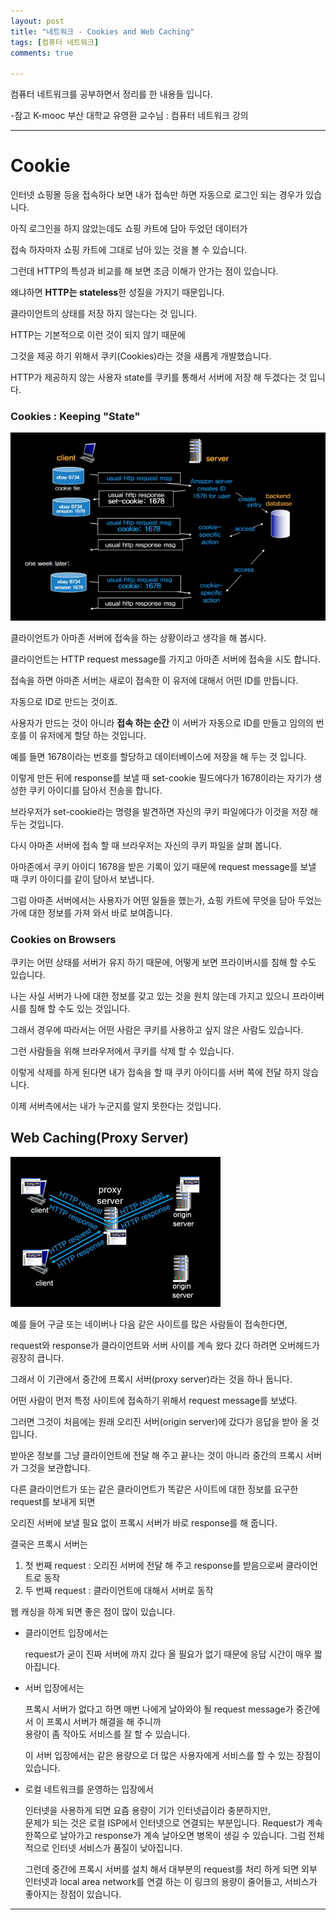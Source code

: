 ```yaml
---
layout: post
title: "네트워크 - Cookies and Web Caching"
tags: [컴퓨터 네트워크]
comments: true

---
```


컴퓨터 네트워크를 공부하면서 정리를 한 내용들 입니다.

-참고 K-mooc 부산 대학교 유영환 교수님 : 컴퓨터 네트워크 강의

---

# Cookie

인터넷 쇼핑몰 등을 접속하다 보면 내가 접속만 하면 자동으로 로그인 되는 경우가 있습니다.

아직 로그인을 하지 않았는데도 쇼핑 카트에 담아 두었던 데이터가 

접속 하자마자 쇼핑 카트에 그대로 남아 있는 것을 볼 수 있습니다.

그런데 HTTP의 특성과 비교를 해 보면 조금 이해가 안가는 점이 있습니다.

왜냐하면 <strong>HTTP는 stateless</strong>한 성질을 가지기 때문입니다. 

클라이언트의 상태를 저장 하지 않는다는 것 입니다.

HTTP는 기본적으로 이런 것이 되지 않기 때문에 

그것을 제공 하기 위해서 쿠키(Cookies)라는 것을 새롭게 개발했습니다.

HTTP가 제공하지 않는 사용자 state를 쿠키를 통해서 서버에 저장 해 두겠다는 것 입니다.

### Cookies : Keeping "State"

<img src="https://raw.githubusercontent.com/junghyun100/junghyun100.github.io/master/images/1115/%EC%BF%A0%ED%82%A4.PNG">

클라이언트가 아마존 서버에 접속을 하는 상황이라고 생각을 해 봅시다.

클라이언트는 HTTP request message를 가지고 아마존 서버에 접속을 시도 합니다.

접속을 하면 아마존 서버는 새로이 접속한 이 유저에 대해서 어떤 ID를 만듭니다. 

자동으로 ID로 만드는 것이죠.

사용자가 만드는 것이 아니라 <strong>접속 하는 순간</strong> 이 서버가 자동으로 ID를 만들고 임의의 번호를 이 유저에게 할당 하는 것입니다.

예를 들면 1678이라는 번호를 할당하고 데이터베이스에 저장을 해 두는 것 입니다.

이렇게 만든 뒤에 response를 보낼 때 set-cookie 필드에다가 1678이라는 자기가 생성한 쿠키 아이디를 담아서 전송을 합니다.

브라우저가 set-cookie라는 명령을 발견하면 자신의 쿠키 파일에다가 이것을 저장 해 두는 것입니다.

다시 아마존 서버에 접속 할 때 브라우저는 자신의 쿠키 파일을 살펴 봅니다.

아마존에서 쿠키 아이디 1678을 받은 기록이 있기 때문에 request message를 보낼 때 쿠키 아이디를 같이 담아서 보냅니다.

그럼 아마존 서버에서는 사용자가 어떤 일들을 했는가, 쇼핑 카트에 무엇을 담아 두었는가에 대한 정보를 가져 와서 바로 보여줍니다.

### Cookies on Browsers

쿠키는 어떤 상태를 서버가 유지 하기 때문에, 어떻게 보면 프라이버시를 침해 할 수도 있습니다.

나는 사실 서버가 나에 대한 정보를 갖고 있는 것을 원치 않는데 가지고 있으니 프라이버시를 침해 할 수도 있는 것입니다.

그래서 경우에 따라서는 어떤 사람은 쿠키를 사용하고 싶지 않은 사람도 있습니다. 

그런 사람들을 위해 브라우저에서 쿠키를 삭제 할 수 있습니다.

이렇게 삭제를 하게 된다면 내가 접속을 할 때 쿠키 아이디를 서버 쪽에 전달 하지 않습니다.

이제 서버측에서는 내가 누군지를 알지 못한다는 것입니다.

## Web Caching(Proxy Server)

<img src="https://raw.githubusercontent.com/junghyun100/junghyun100.github.io/master/images/1115/%EC%9B%B9%EC%BC%80%EC%8B%B1.PNG">

예를 들어 구글 또는 네이버나 다음 같은 사이트를 많은 사람들이 접속한다면, 

request와 response가 클라이언트와 서버 사이를 계속 왔다 갔다 하려면 오버헤드가 굉장히 큽니다.

그래서 이 기관에서 중간에 프록시 서버(proxy server)라는 것을 하나 둡니다.

어떤 사람이 먼저 특정 사이트에 접속하기 위해서 request message를 보냈다.

그러면 그것이 처음에는 원래 오리진 서버(origin server)에 갔다가 응답을 받아 올 것입니다.

받아온 정보를 그냥 클라이언트에 전달 해 주고 끝나는 것이 아니라 중간의 프록시 서버가 그것을 보관합니다.

다른 클라이언트가 또는 같은 클라이언트가 똑같은 사이트에 대한 정보를 요구한 request를 보내게 되면

오리진 서버에 보낼 필요 없이 프록시 서버가 바로 response를 해 줍니다.

결국은 프록시 서버는 

1. 첫 번째 request : 오리진 서버에 전달 해 주고 response를 받음으로써 클라이언트로 동작
2. 두 번째 request : 클라이언트에 대해서 서버로 동작

웹 캐싱을 하게 되면 좋은 점이 많이 있습니다. 

* 클라이언트 입장에서는 

    request가 굳이 진짜 서버에 까지 갔다 올 필요가 없기 때문에 응답 시간이 매우 짧아집니다.

* 서버 입장에서는 

    프록시 서버가 없다고 하면 매번 나에게 날아와야 될 request message가 중간에서 이 프록시 서버가 해결을 해 주니까<br>용량이 좀 작아도 서비스를 잘 할 수 있습니다.

    이 서버 입장에서는 같은 용량으로 더 많은 사용자에게 서비스를 할 수 있는 장점이 있습니다.

* 로컬 네트워크를 운영하는 입장에서 

    인터넷을 사용하게 되면 요즘 용량이 기가 인터넷급이라 충분하지만,<br>문제가 되는 것은 로컬 ISP에서 인터넷으로 연결되는 부분입니다.
    Request가 계속 한쪽으로 날아가고 response가 계속 날아오면 병목이 생길 수 있습니다. 그럼 전체적으로 인터넷 서비스가 품질이 낮아집니다.
    
    그런데 중간에 프록시 서버를 설치 해서 대부분의 request를 처리 하게 되면 외부 인터넷과 local area network를 연결 하는 이 링크의 용량이 줄어들고, 서비스가 좋아지는 장점이 있습니다.
    
    
---
